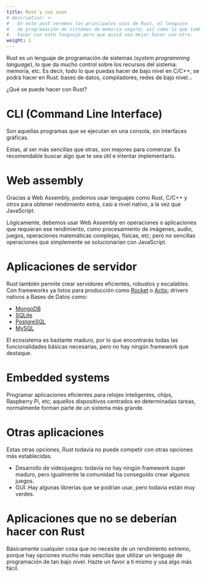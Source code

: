 ```yaml
---
title: Rust y sus usos
# description: >-
#   En este post veremos los principales usos de Rust, el lenguaje
#   de programación de sistemas de memoria segura; así como lo que también puedes
#   hacer con este lenguaje pero que quizá sea mejor hacer con otro.
weight: 1
---
```


Rust es un lenguaje de programación de sistemas (_system programming language_),
lo que da mucho control sobre los recursos del sistema: memoria, etc. Es decir,
todo lo que puedas hacer de bajo nivel en C/C++, se podrá hacer en Rust: bases
de datos, compiladores, redes de bajo nivel...

¿Qué se puede hacer con Rust?

# CLI (Command Line Interface)

Son aquellas programas que se ejecutan en una consola, sin interfaces gráficas.

Estas, al ser más sencillas que otras, son mejores para comenzar. Es
recomendable buscar algo que te sea útil e intentar implementarlo.

# Web assembly

Gracias a Web Assembly, podemos usar lenguajes como Rust, C/C++ y otros para
obtener rendimiento extra, casi a nivel nativo, a la vez que JavaScript.

Lógicamente, debemos usar Web Assembly en operaciones o aplicaciones que
requieran ese rendimiento, como procesamiento de imágenes, audio, juegos,
operaciones matemáticas complejas, físicas, etc; pero no sencillas operaciones
que simplemente se solucionarían con JavaScript.

# Aplicaciones de servidor

Rust también permite crear servidores eficientes, robustos y escalables. Con
frameworks ya listos para producción como [Rocket](https://rocket.rs/) o
[Actix](https://actix.rs/); drivers nativos a Bases de Datos como:

+ [MongoDB](https://www.mongodb.com/es)
+ [SQLite](https://www.sqlite.org/index.html)
+ [PostgreSQL](https://www.postgresql.org/)
+ [MySQL](https://www.mysql.com/)

El ecosistema es bastante maduro, por lo que encontrarás todas las
funcionalidades básicas necesarias, pero no hay ningún framework que destaque.

# Embedded systems

Programar aplicaciones eficientes para relojes inteligentes, chips, Raspberry Pi,
etc; aquellos dispositivos centrados en determinadas tareas, normalmente forman
parte de un sistema más grande.

# Otras aplicaciones

Estas otras opciones, Rust todavía no puede competir con otras opciones más
establecidas.

+ Desarrollo de videojuegos: todavía no hay ningún framework super maduro, pero
igualmente la comunidad ha conseguido crear algunos juegos.
+ GUI: Hay algunas librerías que se podrían usar, pero todavía están muy verdes.

# Aplicaciones que no se deberían hacer con Rust

Básicamente cualquier cosa que no necesite de un rendimiento extremo, porque hay
opciones mucho más sencillas que utilizar un lenguaje de programación de tan
bajo nivel. Hazte un favor a ti mismo y usa algo más fácil.
